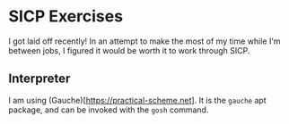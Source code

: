 # SICP Exercises

I got laid off recently! In an attempt to make the most of my time while I'm between jobs, I figured it would be worth it to work through SICP.

## Interpreter

I am using (Gauche)[https://practical-scheme.net]. It is the `gauche` apt package, and can be invoked with the `gosh` command.